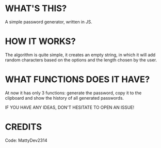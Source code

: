 # WHAT'S THIS?

A simple password generator, written in JS.

# HOW IT WORKS?

The algorithm is quite simple, it creates an empty string, in which it will add random characters based on the options and the length chosen by the user.

# WHAT FUNCTIONS DOES IT HAVE?

At now it has only 3 functions: generate the password, copy it to the clipboard and show the history of all generated passwords.

IF YOU HAVE ANY IDEAS, DON'T HESITATE TO OPEN AN ISSUE!

# CREDITS

Code: MattyDev2314
